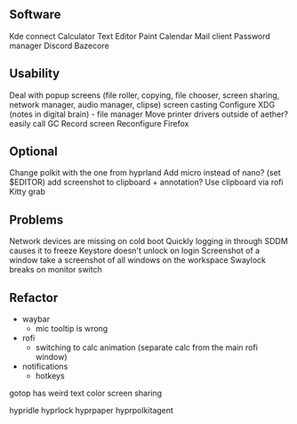 ## Software
Kde connect
Calculator
Text Editor
Paint
Calendar
Mail client
Password manager
Discord
Bazecore

## Usability
Deal with popup screens (file roller, copying, file chooser, screen sharing, network manager, audio manager, clipse)
screen casting
Configure XDG (notes in digital brain) - file manager
Move printer drivers outside of aether?
easily call GC
Record screen
Reconfigure Firefox

## Optional

Change polkit with the one from hyprland
Add micro instead of nano? (set $EDITOR)
add screenshot to clipboard + annotation?
Use clipboard via rofi
Kitty grab

## Problems
Network devices are missing on cold boot
Quickly logging in through SDDM causes it to freeze
Keystore doesn't unlock on login
Screenshot of a window take a screenshot of all windows on the workspace
Swaylock breaks on monitor switch

## Refactor
 - waybar
	- mic tooltip is wrong
 - rofi
	- switching to calc animation (separate calc from the main rofi window)
 - notifications
	- hotkeys


gotop has weird text color
screen sharing

hypridle
hyprlock
hyprpaper
hyprpolkitagent
